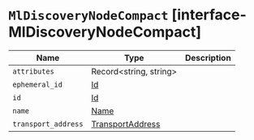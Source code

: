# `MlDiscoveryNodeCompact` [interface-MlDiscoveryNodeCompact]

| Name | Type | Description |
| - | - | - |
| `attributes` | Record<string, string> | &nbsp; |
| `ephemeral_id` | [Id](./Id.md) | &nbsp; |
| `id` | [Id](./Id.md) | &nbsp; |
| `name` | [Name](./Name.md) | &nbsp; |
| `transport_address` | [TransportAddress](./TransportAddress.md) | &nbsp; |
